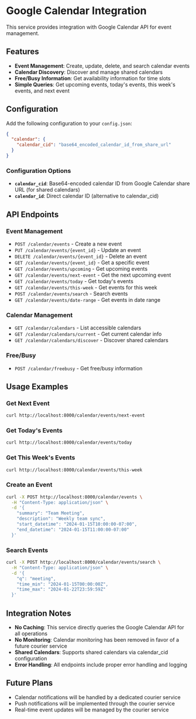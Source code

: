 # Google Calendar Integration

This service provides integration with Google Calendar API for event management.

## Features

- **Event Management**: Create, update, delete, and search calendar events
- **Calendar Discovery**: Discover and manage shared calendars
- **Free/Busy Information**: Get availability information for time slots
- **Simple Queries**: Get upcoming events, today's events, this week's events, and next event

## Configuration

Add the following configuration to your `config.json`:

```json
{
  "calendar": {
    "calendar_cid": "base64_encoded_calendar_id_from_share_url"
  }
}
```

### Configuration Options

- **`calendar_cid`**: Base64-encoded calendar ID from Google Calendar share URL (for shared calendars)
- **`calendar_id`**: Direct calendar ID (alternative to calendar_cid)

## API Endpoints

### Event Management
- `POST /calendar/events` - Create a new event
- `PUT /calendar/events/{event_id}` - Update an event
- `DELETE /calendar/events/{event_id}` - Delete an event
- `GET /calendar/events/{event_id}` - Get a specific event
- `GET /calendar/events/upcoming` - Get upcoming events
- `GET /calendar/events/next-event` - Get the next upcoming event
- `GET /calendar/events/today` - Get today's events
- `GET /calendar/events/this-week` - Get events for this week
- `POST /calendar/events/search` - Search events
- `GET /calendar/events/date-range` - Get events in date range

### Calendar Management
- `GET /calendar/calendars` - List accessible calendars
- `GET /calendar/calendars/current` - Get current calendar info
- `GET /calendar/calendars/discover` - Discover shared calendars

### Free/Busy
- `POST /calendar/freebusy` - Get free/busy information

## Usage Examples

### Get Next Event
```bash
curl http://localhost:8000/calendar/events/next-event
```

### Get Today's Events
```bash
curl http://localhost:8000/calendar/events/today
```

### Get This Week's Events
```bash
curl http://localhost:8000/calendar/events/this-week
```

### Create an Event
```bash
curl -X POST http://localhost:8000/calendar/events \
  -H "Content-Type: application/json" \
  -d '{
    "summary": "Team Meeting",
    "description": "Weekly team sync",
    "start_datetime": "2024-01-15T10:00:00-07:00",
    "end_datetime": "2024-01-15T11:00:00-07:00"
  }'
```

### Search Events
```bash
curl -X POST http://localhost:8000/calendar/events/search \
  -H "Content-Type: application/json" \
  -d '{
    "q": "meeting",
    "time_min": "2024-01-15T00:00:00Z",
    "time_max": "2024-01-22T23:59:59Z"
  }'
```

## Integration Notes

- **No Caching**: This service directly queries the Google Calendar API for all operations
- **No Monitoring**: Calendar monitoring has been removed in favor of a future courier service
- **Shared Calendars**: Supports shared calendars via calendar_cid configuration
- **Error Handling**: All endpoints include proper error handling and logging

## Future Plans

- Calendar notifications will be handled by a dedicated courier service
- Push notifications will be implemented through the courier service
- Real-time event updates will be managed by the courier service

